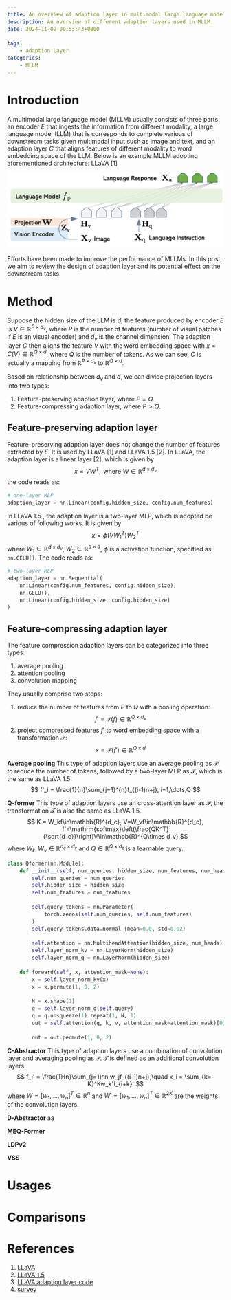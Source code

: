 ```yaml
---
title: An overview of adaption layer in multimodal large language models.
description: An overview of different adaption layers used in MLLM.
date: 2024-11-09 09:53:43+0800

tags: 
    - adaption Layer 
categories:
    - MLLM
---
```



# Introduction

A multimodal large language model (MLLM) usually consists of three parts: an encoder $E$ that ingests the information from different modality, a large language model (LLM) that is corresponds to complete various of downstream tasks given multimodal input such as image and text, and an adaption layer $C$ that aligns features of different modality to word embedding space of the LLM.
Below is an example MLLM adopting aforementioned architecture: LLaVA [1]

![Architecture of LlaVA](llava.png)

Efforts have been made to improve the performance of MLLMs. In this post, we aim to review the design of adaption layer and its potential effect on the downstream tasks.

# Method

Suppose the hidden size of the LLM is $d$, the feature produced by encoder $E$ is $V\in\mathbb{R}^{P\times d_v}$, where $P$ is the number of features (number of visual patches if $E$ is an visual encoder) and $d_v$ is the channel dimension.
The adaption layer $C$ then aligns the feature $V$ with the word embedding space with $x=C(V)\in\mathbb{R}^{Q\times d}$, where $Q$ is the number of tokens. As we can see, $C$ is actually a mapping from $\mathbb{R}^{P\times d_v}$ to $\mathbb{R}^{Q\times d}$.

Based on relationship between $d_v$ and $d$, we can divide projection layers into two types:

1. Feature-preserving adaption layer, where $P=Q$
2. Feature-compressing adaption layer, where $P>Q$.

## Feature-preserving adaption layer

Feature-preserving adaption layer does not change the number of features extracted by $E$. It is used by LLaVA [1] and LLaVA 1.5 [2].
In LLaVA, the adaption layer is a linear layer [2], which is given by
$$ x = VW^T, \text{ where } W\in\mathbb{R}^{d\times d_v}$$
the code reads as:

```python
# one-layer MLP
adaption_layer = nn.Linear(config.hidden_size, config.num_features)
```

In LLaVA 1.5 , the adaption layer is a two-layer MLP, which is adopted be various of following works. It is given by
$$ x = \phi(VW_1^T)W_2^T$$
where $W_1\in\mathbb{R}^{d\times d_v}$, $W_2\in\mathbb{R}^{d\times d}$, $\phi$ is a activation function, specified as `nn.GELU()`. The code reads as:

```python
# two-layer MLP
adaption_layer = nn.Sequential(
    nn.Linear(config.num_features, config.hidden_size),
    nn.GELU(),
    nn.Linear(config.hidden_size, config.hidden_size)
)
```

## Feature-compressing adaption layer

The feature compression adaption layers can be categorized into three types:

1. average pooling
2. attention pooling
3. convolution mapping

They usually comprise two steps:

1. reduce the number of features from $P$ to $Q$ with a pooling operation:
   $$ f' = \mathcal{P}(f)\in\mathbb{R}^{Q\times d_v} $$
2. project compressed features $f'$ to word embedding space with a transformation $\mathcal{T}$:
   $$ x = \mathcal{T}(f')\in\mathbb{R}^{Q\times d} $$

**Average pooling** This type of adaption layers use an average pooling as $\mathcal{P}$ to reduce the number of tokens, followed by a two-layer MLP as $\mathcal{T}$, which is the same as LLaVA 1.5:
$$ f'_i = \frac{1}{n}\sum_{j=1}^{n}f_{(i-1)n+j}, i=1,\dots,Q $$

**Q-former** This type of adaption layers use an cross-attention layer as $\mathcal{P}$, the transformation $\mathcal{T}$ is also the same as LLaVA 1.5.
$$ K = W_kf\in\mathbb{R}^{d_c}, V=W_vf\in\mathbb{R}^{d_c}, f'=\mathrm{softmax}\left(\frac{QK^T}{\sqrt{d_c}}\right)V\in\mathbb{R}^{Q\times d_v} $$
where $W_k, W_v\in\mathbb{R}^{d_c\times d_v}$ and $Q\in\mathbb{R}^{Q\times d_c}$ is a learnable query.

```python
class Qformer(nn.Module):
    def __init__(self, num_queries, hidden_size, num_features, num_heads):
        self.num_queries = num_queries
        self.hidden_size = hidden_size
        self.num_features = num_features

        self.query_tokens = nn.Parameter(
            torch.zeros(self.num_queries, self.num_features)
        )
        self.query_tokens.data.normal_(mean=0.0, std=0.02)

        self.attention = nn.MultiheadAttention(hidden_size, num_heads)
        self.layer_norm_kv = nn.LayerNorm(hidden_size)
        self.layer_norm_q = nn.LayerNorm(hidden_size)

    def forward(self, x, attention_mask=None):
        x = self.layer_norm_kv(x)
        x = x.permute(1, 0, 2)

        N = x.shape[1]
        q = self.layer_norm_q(self.query)
        q = q.unsqueeze(1).repeat(1, N, 1)
        out = self.attention(q, k, v, attention_mask=attention_mask)[0]

        out = out.permute(1, 0, 2)
```

**C-Abstractor** This type of adaption layers use a combination of convolution layer and averaging pooling as $\mathcal{P}$. $\mathcal{T}$ is defined as an additional convolution layers.
$$ f_i' = \frac{1}{n}\sum_{j=1}^n w_jf_{(i-1)n+j},\quad x_i = \sum_{k=-K}^Kw_k'f_{i+k}' $$
where $W=[w_1,\dots,w_n]^T\in\mathbb{R}^n$ and $W'=[w_1,\dots,w_n]^T\in\mathbb{R}^{2K}$ are the weights of the convolution layers.

**D-Abstractor** aa

**MEQ-Former**

**LDPv2**

**VSS**

# Usages

# Comparisons

# References

1. [LLaVA](https://papers.nips.cc/paper_files/paper/2023/hash/6dcf277ea32ce3288914faf369fe6de0-Abstract-Conference.html)
2. [LLaVA 1.5](https://openaccess.thecvf.com/content/CVPR2024/papers/Liu_Improved_Baselines_with_Visual_Instruction_Tuning_CVPR_2024_paper.pdf)
3. [LLaVA adaption layer code](https://github.com/haotian-liu/LLaVA/blob/main/llava/model/multimodal_projector/builder.py)
4. [survey](https://arxiv.org/pdf/2405.10739v1)
